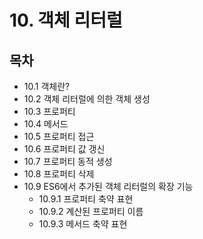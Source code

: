 # 10. 객체 리터럴

## 목차
- 10.1 객체란?
- 10.2 객체 리터럴에 의한 객체 생성
- 10.3 프로퍼티
- 10.4 메서드
- 10.5 프로퍼티 접근
- 10.6 프로퍼티 값 갱신
- 10.7 프로퍼티 동적 생성
- 10.8 프로퍼티 삭제
- 10.9 ES6에서 추가된 객체 리터럴의 확장 기능
  - 10.9.1 프로퍼티 축약 표현
  - 10.9.2 계산된 프로퍼티 이름
  - 10.9.3 메서드 축약 표현
